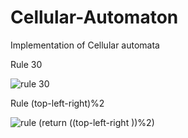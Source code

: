 # Cellular-Automaton
Implementation of Cellular automata 

Rule 30

![rule 30](https://user-images.githubusercontent.com/45432533/204028296-674c10ae-a953-4108-aef6-d58b884ae512.png)

Rule (top-left-right)%2

![rule (return ((top-left-right ))%2)](https://user-images.githubusercontent.com/45432533/204028289-d2508088-5955-4050-9525-9f438119b685.png)
